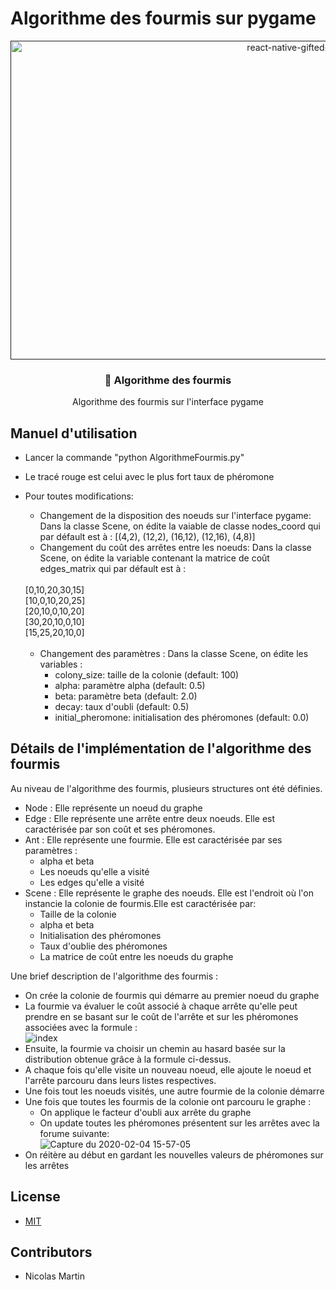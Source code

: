 # Algorithme des fourmis sur pygame

<p align="center" >
   <a href="">
    <img alt="react-native-gifted-chat" src="https://media.giphy.com/media/QAb8LBD8MMCn5UyNXL/giphy.gif" width="900" height="510" />
 </a>

</p>

<h3 align="center">
  🐜 Algorithme des fourmis
</h3>
<p align="center">
  Algorithme des fourmis sur l'interface pygame <br/>
  <small></small>
</p>

## Manuel d'utilisation

- Lancer la commande "python AlgorithmeFourmis.py"
- Le tracé rouge est celui avec le plus fort taux de phéromone
- Pour toutes modifications:
  - Changement de la disposition des noeuds sur l'interface pygame: Dans la classe Scene, on édite la vaiable de classe nodes_coord qui par défault est à : [(4,2), (12,2), (16,12), (12,16), (4,8)] 
  - Changement du coût des arrêtes entre les noeuds: Dans la classe Scene, on édite la variable contenant la matrice de coût edges_matrix qui par défault est à : 
   <br/>
  [0,10,20,30,15] <br/>
  [10,0,10,20,25] <br/>
  [20,10,0,10,20] <br/>
  [30,20,10,0,10] <br/>
  [15,25,20,10,0] <br/>
   <br/>
  
  - Changement des paramètres : Dans la classe Scene, on édite les variables : <br/>
    - colony_size: taille de la colonie (default: 100)
    - alpha: paramètre alpha (default: 0.5)
    - beta: paramètre beta (default: 2.0)
    - decay: taux d'oubli (default: 0.5)
    - initial_pheromone: initialisation des phéromones (default: 0.0)
    
   
    
    
    

## Détails de l'implémentation de l'algorithme des fourmis

Au niveau de l'algorithme des fourmis, plusieurs structures ont été définies. 
- Node : Elle représente un noeud du graphe
- Edge : Elle représente une arrête entre deux noeuds. Elle est caractérisée par son coût et ses phéromones. 
- Ant : Elle représente une fourmie. Elle est caractérisée par ses paramètres :
  - alpha et beta
  - Les noeuds qu'elle a visité
  - Les edges qu'elle a visité
- Scene : Elle représente le graphe des noeuds. Elle est l'endroit où l'on instancie la colonie de fourmis.Elle est caractérisée par:
  - Taille de la colonie 
  - alpha et beta 
  - Initialisation des phéromones 
  - Taux d'oublie des phéromones 
  - La matrice de coût entre les noeuds du graphe

Une brief description de l'algorithme des fourmis : 
- On crée la colonie de fourmis qui démarre au premier noeud du graphe
- La fourmie va évaluer le coût associé à chaque arrête qu'elle peut prendre en se basant sur le coût de l'arrête et sur les phéromones associées avec la formule : <br/>
![index](https://user-images.githubusercontent.com/22484369/73753986-e951ad80-4763-11ea-95c3-145cccf2d635.jpeg)
- Ensuite, la fourmie va choisir un chemin au hasard basée sur la distribution obtenue grâce à la formule ci-dessus.
- A chaque fois qu'elle visite un nouveau noeud, elle ajoute le noeud et l'arrête parcouru dans leurs listes respectives.
- Une fois tout les noeuds visités, une autre fourmie de la colonie démarre
- Une fois que toutes les fourmis de la colonie ont parcouru le graphe :
  - On applique le facteur d'oubli aux arrête du graphe
  - On update toutes les phéromones présentent sur les arrêtes avec la forume suivante: <br/>
  ![Capture du 2020-02-04 15-57-05](https://user-images.githubusercontent.com/22484369/73755912-0f2c8180-4767-11ea-915d-a115b1194a51.png)
- On réitère au début en gardant les nouvelles valeurs de phéromones sur les arrêtes


## License

- [MIT](LICENSE)

## Contributors

- Nicolas Martin
